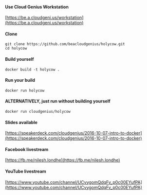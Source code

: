 #### Use Cloud Genius Workstation

[https://be.a.cloudgeni.us/workstation](https://be.a.cloudgeni.us/workstation)

#### Clone

    git clone https://github.com/beacloudgenius/holycow.git
    cd holycow

#### Build yourself

    docker build -t holycow .

#### Run your build

    docker run holycow

#### ALTERNATIVELY, just run without building yourself

    docker run cloudgenius/holycow
    
#### Slides available

[https://speakerdeck.com/cloudgenius/2016-10-07-intro-to-docker](https://speakerdeck.com/cloudgenius/2016-10-07-intro-to-docker)

#### Facebook livestream

[https://fb.me/nilesh.londhe](https://fb.me/nilesh.londhe)
    
#### YouTube livestream
    
[https://www.youtube.com/channel/UCvygomQdqFv_p0c00EYufPA](https://www.youtube.com/channel/UCvygomQdqFv_p0c00EYufPA)
